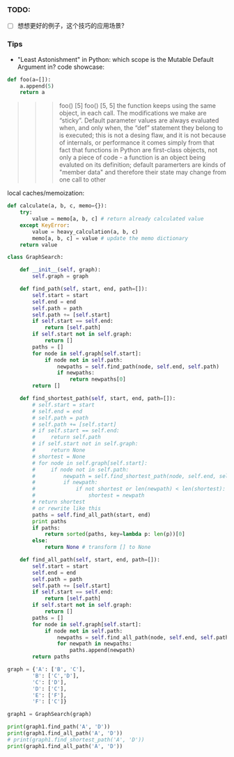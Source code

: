 ### TODO:
- [ ] 想想更好的例子，这个技巧的应用场景?

### Tips
- "Least Astonishment" in Python: which scope is the Mutable Default Argument in?
code showcase:

```python
def foo(a=[]):
    a.append(5)
    return a
```

>>> foo()
[5]
>>> foo()
[5, 5]
the function keeps using the same object, in each call. The modifications we make are “sticky”.
Default parameter values are always evaluated when, and only when, the “def” statement they belong to is executed;
this is not a desing flaw, and it is not because of internals, or performance
it comes simply from that fact that functions in Python are first-class objects, not only a piece of code - a function is an object being evaluted on its definition; default paramerters are kinds of "member data" and therefore their state may change from one call to other

local caches/memoization:

```python
def calculate(a, b, c, memo={}):
    try:
        value = memo[a, b, c] # return already calculated value
    except KeyError:
        value = heavy_calculation(a, b, c)
        memo[a, b, c] = value # update the memo dictionary
    return value
```

```python
class GraphSearch:

    def __init__(self, graph):
        self.graph = graph

    def find_path(self, start, end, path=[]):
        self.start = start
        self.end = end
        self.path = path
        self.path += [self.start]
        if self.start == self.end:
            return [self.path]
        if self.start not in self.graph:
            return []
        paths = []
        for node in self.graph[self.start]:
            if node not in self.path:
                newpaths = self.find_path(node, self.end, self.path)
                if newpaths:
                    return newpaths[0]
        return []

    def find_shortest_path(self, start, end, path=[]):
        # self.start = start
        # self.end = end
        # self.path = path
        # self.path += [self.start]
        # if self.start == self.end:
        #     return self.path
        # if self.start not in self.graph:
        #     return None
        # shortest = None
        # for node in self.graph[self.start]:
        #     if node not in self.path:
        #         newpath = self.find_shortest_path(node, self.end, self.path)
        #         if newpath:
        #             if not shortest or len(newpath) < len(shortest):
        #                 shortest = newpath
        # return shortest
        # or rewrite like this
        paths = self.find_all_path(start, end)
        print paths
        if paths:
            return sorted(paths, key=lambda p: len(p))[0]
        else:
            return None # transform [] to None

    def find_all_path(self, start, end, path=[]):
        self.start = start
        self.end = end
        self.path = path
        self.path += [self.start]
        if self.start == self.end:
            return [self.path]
        if self.start not in self.graph:
            return []
        paths = []
        for node in self.graph[self.start]:
            if node not in self.path:
                newpaths = self.find_all_path(node, self.end, self.path)
                for newpath in newpaths:
                    paths.append(newpath)
        return paths

graph = {'A': ['B', 'C'],
        'B': ['C','D'],
        'C': ['D'],
        'D': ['C'],
        'E': ['F'],
        'F': ['C']}

graph1 = GraphSearch(graph)

print(graph1.find_path('A', 'D'))
print(graph1.find_all_path('A', 'D'))
# print(graph1.find_shortest_path('A', 'D'))
print(graph1.find_all_path('A', 'D'))
```
